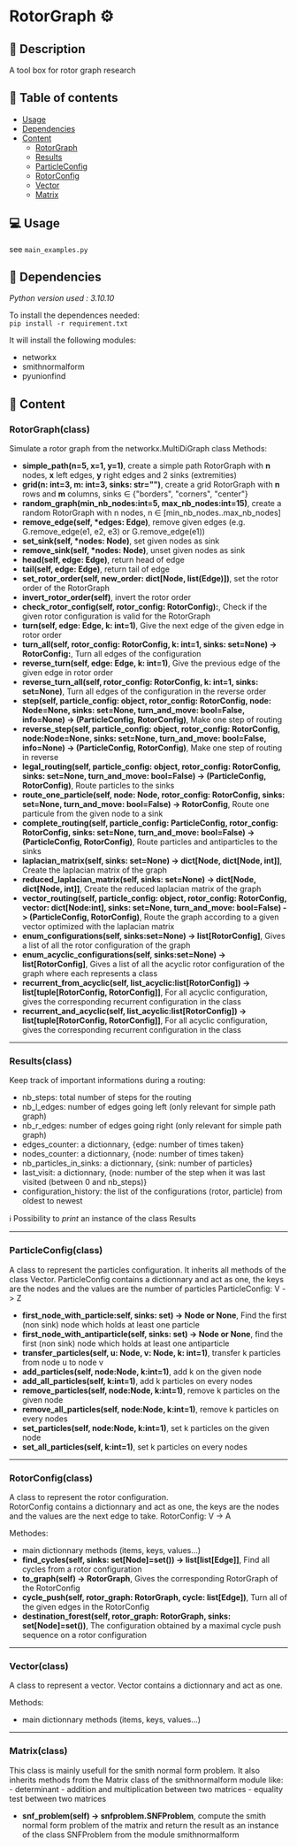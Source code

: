 # RotorGraph :gear:

## :scroll: Description

A tool box for rotor graph research

## :bookmark: Table of contents
- [Usage](Usage)
- [Dependencies](:computer:-Dependencies)
- [Content](Content)
  - [RotorGraph](Rotorgraph)
  - [Results](Results)
  - [ParticleConfig](ParticleConfig)
  - [RotorConfig](RotorConfig)
  - [Vector](Vector)
  - [Matrix](Matrix)


## :computer: Usage

see `main_examples.py`

## :construction: Dependencies

*Python version used : 3.10.10*

To install the dependences needed:  
`pip install -r requirement.txt`

It will install the following modules:
* networkx
* smithnormalform
* pyunionfind

## :file_folder: Content

### RotorGraph(class)
Simulate a rotor graph from the networkx.MultiDiGraph class
Methods:
* **simple_path(n=5, x=1, y=1)**, create a simple path RotorGraph with **n** nodes, **x** left edges, **y** right edges and 2 sinks (extremities)
* **grid(n: int=3, m: int=3, sinks: str="")**, create a grid RotorGraph with **n** rows and **m** columns, sinks &in; {"borders", "corners", "center"}
* **random_graph(min_nb_nodes:int=5, max_nb_nodes:int=15)**, create a random RotorGraph with n nodes, n &in; [min_nb_nodes..max_nb_nodes]
* **remove_edge(self, *edges: Edge)**, remove given edges (e.g. G.remove_edge(e1, e2, e3) or G.remove_edge(e1))
* **set_sink(self, \*nodes: Node)**, set given nodes as sink
* **remove_sink(self, \*nodes: Node)**, unset given nodes as sink
* **head(self, edge: Edge)**, return head of edge
* **tail(self, edge: Edge)**, return tail of edge
* **set_rotor_order(self, new_order: dict[Node, list(Edge)])**, set the rotor order of the RotorGraph
* **invert_rotor_order(self)**, invert the rotor order
* **check_rotor_config(self, rotor_config: RotorConfig):**, Check if the given rotor configuration is valid for the RotorGraph
* **turn(self, edge: Edge, k: int=1)**, Give the next edge of the given edge in rotor order
* **turn_all(self, rotor_config: RotorConfig, k: int=1, sinks: set=None) -> RotorConfig:**, Turn all edges of the configuration
* **reverse_turn(self, edge: Edge, k: int=1)**, Give the previous edge of the given edge in rotor order
* **reverse_turn_all(self, rotor_config: RotorConfig, k: int=1, sinks: set=None)**, Turn all edges of the configuration in the reverse order
* **step(self, particle_config: object, rotor_config: RotorConfig, node: Node=None, sinks: set=None, turn_and_move: bool=False, info=None) -> (ParticleConfig, RotorConfig)**, Make one step of routing
* **reverse_step(self, particle_config: object, rotor_config: RotorConfig, node:Node=None, sinks: set=None, turn_and_move: bool=False, info=None) -> (ParticleConfig, RotorConfig)**, Make one step of routing in reverse
* **legal_routing(self, particle_config: object, rotor_config: RotorConfig, sinks: set=None, turn_and_move: bool=False) -> (ParticleConfig, RotorConfig)**, Route particles to the sinks
* **route_one_particle(self, node: Node, rotor_config: RotorConfig, sinks: set=None, turn_and_move: bool=False) -> RotorConfig**, Route one particule from the given node to a sink
* **complete_routing(self, particle_config: ParticleConfig, rotor_config: RotorConfig, sinks: set=None, turn_and_move: bool=False) -> (ParticleConfig, RotorConfig)**, Route particles and antiparticles to the sinks
* **laplacian_matrix(self, sinks: set=None) -> dict[Node, dict[Node, int]]**, Create the laplacian matrix of the graph
* **reduced_laplacian_matrix(self, sinks: set=None) -> dict[Node, dict[Node, int]]**, Create the reduced laplacian matrix of the graph
* **vector_routing(self, particle_config: object, rotor_config: RotorConfig, vector: dict[Node:int], sinks: set=None, turn_and_move: bool=False) -> (ParticleConfig, RotorConfig)**, Route the graph according to a given vector optimized with the laplacian matrix
* **enum_configurations(self, sinks:set=None) -> list[RotorConfig]**, Gives a list of all the rotor configuration of the graph
* **enum_acyclic_configurations(self, sinks:set=None) -> list[RotorConfig]**, Gives a list of all the acyclic rotor configuration of the graph where each represents a class
* **recurrent_from_acyclic(self, list_acyclic:list[RotorConfig]) -> list[tuple[RotorConfig, RotorConfig]]**, For all acyclic configuration, gives the corresponding recurrent configuration in the class
* **recurrent_and_acyclic(self, list_acyclic:list[RotorConfig]) -> list[tuple[RotorConfig, RotorConfig]]**, For all acyclic configuration, gives the corresponding recurrent configuration in the class

---

### Results(class)

Keep track of important informations during a routing:
- nb_steps: total number of steps for the routing
- nb_l_edges: number of edges going left (only relevant for simple path graph)
- nb_r_edges: number of edges going right (only relevant for simple path graph)
- edges_counter: a dictionnary, {edge: number of times taken}
- nodes_counter: a dictionnary, {node: number of times taken}
- nb_particles_in_sinks: a dictionnary, {sink: number of particles}
- last_visit: a dictionnary, {node: number of the step when it was last visited (between 0 and nb_steps)}
- configuration_history: the list of the configurations (rotor, particle) from oldest to newest

ℹ️ Possibility to *print* an instance of the class Results

---

### ParticleConfig(class)

 A class to represent the particles configuration. It inherits all methods of the class Vector.
  ParticleConfig contains a dictionnary and act as one, the keys are the nodes and the values are the number of particles ParticleConfig: V -> Z

- **first_node_with_particle:self, sinks: set) -> Node or None**, Find the first (non sink) node which holds at least one particle
- **first_node_with_antiparticle(self, sinks: set) -> Node or None**, find the first (non sink) node which holds at least one antiparticle
- **transfer_particles(self, u: Node, v: Node, k: int=1)**, transfer k particles from node u to node v
- **add_particles(self, node:Node, k:int=1)**, add k on the given node
- **add_all_particles(self, k:int=1)**, add k particles on every nodes
- **remove_particles(self, node:Node, k:int=1)**, remove k particles on the given node
- **remove_all_particles(self, node:Node, k:int=1)**, remove k particles on every nodes
- **set_particles(self, node:Node, k:int=1)**, set k particles on the given node
- **set_all_particles(self, k:int=1)**, set k particles on every nodes

---

### RotorConfig(class)

A class to represent the rotor configuration.  
RotorConfig contains a dictionnary and act as one, the keys are the nodes and the values are the next edge to take.
RotorConfig: V &rarr; A

Methodes:
* main dictionnary methods (items, keys, values...)
* **find_cycles(self, sinks: set[Node]=set()) -> list[list[Edge]]**, Find all cycles from a rotor configuration
* **to_graph(self) -> RotorGraph**, Gives the corresponding RotorGraph of the RotorConfig
* **cycle_push(self, rotor_graph: RotorGraph, cycle: list[Edge])**, Turn all of the given edges in the RotorConfig
* **destination_forest(self, rotor_graph: RotorGraph, sinks: set[Node]=set())**, The configuration obtained by a maximal cycle push sequence on a rotor configuration

---

### Vector(class)

A class to represent a vector.
Vector contains a dictionnary and act as one.

Methods:
* main dictionnary methods (items, keys, values...)

---

### Matrix(class)

This class is mainly usefull for the smith normal form problem.
It also inherits methods from the Matrix class of the smithnormalform module like:
            - determinant
            - addition and multiplication between two matrices
            - equality test between two matrices

* **snf_problem(self) -> snfproblem.SNFProblem**, compute the smith normal form problem of the matrix and return the result as an instance of the class SNFProblem from the module smithnormalform
